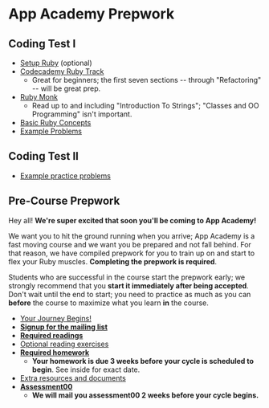 # App Academy Prepwork

## Coding Test I

* [Setup Ruby][setup] (optional)
* [Codecademy Ruby Track][codecademy-ruby]
    * Great for beginners; the first seven sections -- through
      "Refactoring" -- will be great prep.
* [Ruby Monk][ruby-monk]
    * Read up to and including "Introduction To Strings"; "Classes and
      OO Programming" isn't important.
* [Basic Ruby Concepts][basic-concepts]
* [Example Problems][example-problems]

[setup]: ./coding-test-1/setup.md
[codecademy-ruby]: http://www.codecademy.com/tracks/ruby
[ruby-monk]: http://rubymonk.com
[basic-concepts]: ./coding-test-1/basic-concepts.md
[example-problems]: ./coding-test-1/example-problems.md

## Coding Test II

* [Example practice problems][practice-problems]

[practice-problems]: ./coding-test-2/practice-problems

## Pre-Course Prepwork

Hey all! **We're super excited that soon you'll be coming to App
Academy!**

We want you to hit the ground running when you arrive; App Academy is
a fast moving course and we want you be prepared and not fall
behind. For that reason, we have compiled prepwork for you to train up
on and start to flex your Ruby muscles. **Completing the prepwork is
required**.

Students who are successful in the course start the prepwork early; we
strongly recommend that you **start it immediately after being
accepted**. Don't wait until the end to start; you need to practice as
much as you can **before** the course to maximize what you learn
**in** the course.

* [Your Journey Begins!][welcome]
* **[Signup for the mailing list][mailing-signup]**
* **[Required readings][pre-course-readings]**
* [Optional reading exercises][pre-course-exercises]
* **[Required homework][homework]**
    * **Your homework is due 3 weeks before your cycle is scheduled to
      begin**. See inside for exact date.
* [Extra resources and documents][extra-resources]
* **[Assessment00][assessment00]**
    * **We will mail you assessment00 2 weeks before your cycle
      begins.**

[welcome]: ./pre-course/welcome.md
[mailing-signup]: ./pre-course/mailing-signup.md
[pre-course-readings]: ./pre-course/readings.md
[pre-course-exercises]: ./pre-course/optional-exercises.md
[homework]: ./pre-course/homework.md
[extra-resources]: ./pre-course/extra-resources.md
[assessment00]: ./pre-course/assessment00.md
